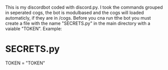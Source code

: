 This is my discordbot coded with discord.py. I took the commands grouped in seperated cogs, the bot is modulbased and the cogs will loaded automaticly, if they are in /cogs.
Before you cna run tthe bot you must create a file with the name "SECRETS.py" in the main directory with a vaiable "TOKEN".
Example:
# SECRETS.py
TOKEN = "TOKEN"
